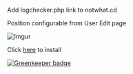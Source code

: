 Add logchecker.php link to notwhat.cd

Position configurable from User Edit page

![Imgur](http://i.imgur.com/Nm3LXaJ.png)

Click [here](https://github.com/SavageCore/notwhat-logchecker-link/raw/master/src/notwhat-logchecker-link.user.js) to install


[![Greenkeeper badge](https://badges.greenkeeper.io/SavageCore/notwhat-logchecker-link.svg)](https://greenkeeper.io/)